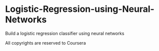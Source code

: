 # Logistic-Regression-using-Neural-Networks
Build a logistic regression classifier using neural networks

All copyrights are reserved to Coursera
